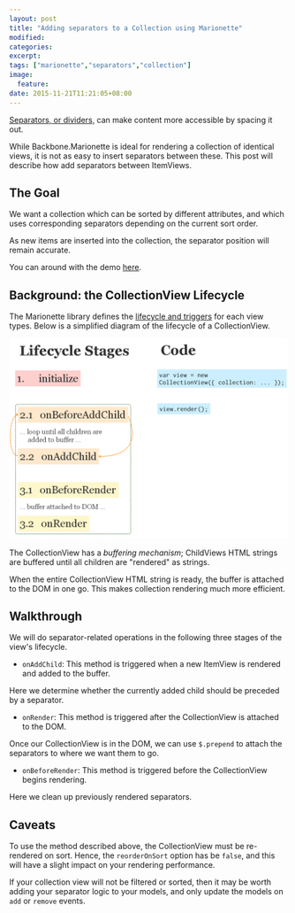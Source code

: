 ```yaml
---
layout: post
title: "Adding separators to a Collection using Marionette"
modified:
categories: 
excerpt:
tags: ["marionette","separators","collection"]
image:
  feature:
date: 2015-11-21T11:21:05+08:00
---
```


[Separators, or dividers,](https://www.google.com/design/spec/components/dividers.html#dividers-specs) can make content more accessible by spacing it out. 

<!-- More -->

While Backbone.Marionette is ideal for rendering a collection of identical views, it is not as easy to insert separators between these. This post will describe how add separators between ItemViews.

## The Goal

We want a collection which can be sorted by different attributes, and which uses corresponding separators depending on the current sort order. 

As new items are inserted into the collection, the separator position will remain accurate.

You can around with the demo [here](http://plnkr.co/t1TVR2D93mZDKMo9buXT).

## Background: the CollectionView Lifecycle

The Marionette library defines the [lifecycle and triggers](http://benmccormick.org/2015/01/05/marionette-view-life-cycles/) for each view types. Below is a simplified diagram of the lifecycle of a CollectionView.

<img src="/images/201511Lifecycle.png">

The CollectionView has a *buffering mechanism*; ChildViews HTML strings are buffered until all children are "rendered" as strings. 

When the entire CollectionView HTML string is ready, the buffer is attached to the DOM in one go. This makes collection rendering much more efficient.

## Walkthrough

We will do separator-related operations in the following three stages of the view's lifecycle.

* `onAddChild`: This method is triggered when a new ItemView is rendered and added to the buffer. 

<script src="https://gist.github.com/gracesusanchen/d755b1c01b60543db8cf.js?file=collectionView.onAddChild.js"></script>

Here we determine whether the currently added child should be preceded by a separator.

* `onRender`: This method is triggered after the CollectionView is attached to the DOM. 

<script src="https://gist.github.com/gracesusanchen/d755b1c01b60543db8cf.js?file=collectionView.onRender.js"></script>

Once our CollectionView is in the DOM, we can use `$.prepend` to attach the 
separators to where we want them to go.

* `onBeforeRender`: This method is triggered before the CollectionView begins rendering. 

<script src="https://gist.github.com/gracesusanchen/d755b1c01b60543db8cf.js?file=collectionView.onBeforeRender.js"></script>

Here we clean up previously rendered separators.

## Caveats

To use the method described above, the CollectionView must be re-rendered on sort. Hence, the `reorderOnSort` option has be `false`, and this will have a slight impact on your rendering performance.

If your collection view will not be filtered or sorted, then it may be worth adding your separator logic to your models, and only update the models on `add` or `remove` events.